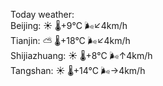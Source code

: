 Today weather:  
Beijing: ☀️   🌡️+9°C 🌬️↙4km/h  
Tianjin: ⛅️  🌡️+18°C 🌬️↙4km/h  
Shijiazhuang: ☀️   🌡️+8°C 🌬️↑4km/h  
Tangshan: ☀️   🌡️+14°C 🌬️→4km/h  
